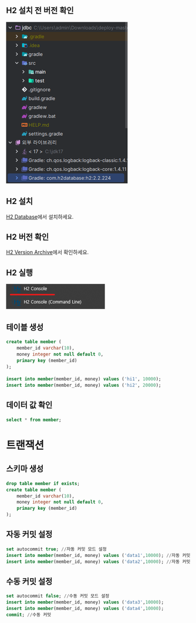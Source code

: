 ## H2 설치 전 버전 확인
![h2.png](src%2Fmain%2Fresources%2Ffiles%2Fh2.png)

## H2 설치
[H2 Database](https://www.h2database.com)에서 설치하세요.

## H2 버전 확인
[H2 Version Archive](https://www.h2database.com/html/download-archive.html)에서 확인하세요.

## H2 실행
![h2 start.png](src%2Fmain%2Fresources%2Ffiles%2Fh2%20start.png)

## 테이블 생성
```sql
create table member (
    member_id varchar(10),
    money integer not null default 0,
    primary key (member_id)
);

insert into member(member_id, money) values ('hi1', 10000);
insert into member(member_id, money) values ('hi2', 20000);
```
## 데이터 값 확인
```sql
select * from member;
```
# 트랜잭션
## 스키마 생성
```sql
drop table member if exists;
create table member (
    member_id varchar(10),
    money integer not null default 0,
    primary key (member_id)
);
```
## 자동 커밋 설정

```sql
set autocommit true; //자동 커밋 모드 설정
insert into member(member_id, money) values ('data1',10000); //자동 커밋
insert into member(member_id, money) values ('data2',10000); //자동 커밋
```
## 수동 커밋 설정
```sql
set autocommit false; //수동 커밋 모드 설정
insert into member(member_id, money) values ('data3',10000);
insert into member(member_id, money) values ('data4',10000);
commit; //수동 커밋
```
